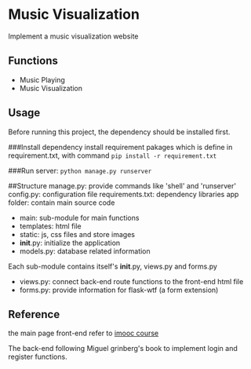 Music Visualization
======

 Implement a music visualization website
 <br/>

## Functions
- Music Playing
- Music Visualization

## Usage
Before running this project, the dependency should be installed first.

###Install dependency
install requirement pakages which is define in requirement.txt, with command ```pip install -r requirement.txt```


###Run server:
```python manage.py runserver```


##Structure
manage.py: provide commands like 'shell' and 'runserver'
config.py: configuration file
requirements.txt: dependency libraries
app folder: contain main source code
- main: sub-module for main functions
- templates: html file
- static: js, css files and store images
- __init__.py: initialize the application
- models.py: database related information

Each sub-module contains itself's __init__.py, views.py and forms.py
- views.py: connect back-end route functions to the front-end html file 
- forms.py: provide information for flask-wtf (a form extension)



## Reference
the main page front-end refer to [imooc course](http://www.imooc.com/learn/366)

The back-end following Miguel grinberg's book to implement login and register functions.
